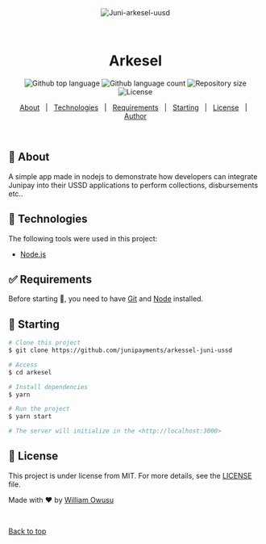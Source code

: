 <div align="center" id="top"> 
  <img src="./.github/app.gif" alt="Juni-arkesel-uusd" />

  &#xa0;

  <!-- <a href="https://arkesel.netlify.app">Demo</a> -->
</div>

<h1 align="center">Arkesel</h1>

<p align="center">
  <img alt="Github top language" src="https://img.shields.io/github/languages/top/Willowusu/arkesel?color=56BEB8">

  <img alt="Github language count" src="https://img.shields.io/github/languages/count/Willowusu/arkesel?color=56BEB8">

  <img alt="Repository size" src="https://img.shields.io/github/repo-size/Willowusu/arkesel?color=56BEB8">

  <img alt="License" src="https://img.shields.io/github/license/Willowusu/arkesel?color=56BEB8">

  <!-- <img alt="Github issues" src="https://img.shields.io/github/issues/Willowusu/arkesel?color=56BEB8" /> -->

  <!-- <img alt="Github forks" src="https://img.shields.io/github/forks/Willowusu/arkesel?color=56BEB8" /> -->

  <!-- <img alt="Github stars" src="https://img.shields.io/github/stars/Willowusu/arkesel?color=56BEB8" /> -->
</p>

<!-- Status -->

<!-- <h4 align="center"> 
	🚧  Arkesel 🚀 Under construction...  🚧
</h4> 

<hr> -->

<p align="center">
  <a href="#dart-about">About</a> &#xa0; | &#xa0; 
  <a href="#rocket-technologies">Technologies</a> &#xa0; | &#xa0;
  <a href="#white_check_mark-requirements">Requirements</a> &#xa0; | &#xa0;
  <a href="#checkered_flag-starting">Starting</a> &#xa0; | &#xa0;
  <a href="#memo-license">License</a> &#xa0; | &#xa0;
  <a href="https://github.com/Willowusu" target="_blank">Author</a>
</p>

<br>

## :dart: About ##

A simple app made in nodejs to demonstrate how developers can integrate Junipay into their USSD applications to perform collections, disbursements etc..

## :rocket: Technologies ##

The following tools were used in this project:

- [Node.js](https://nodejs.org/en/)

## :white_check_mark: Requirements ##

Before starting :checkered_flag:, you need to have [Git](https://git-scm.com) and [Node](https://nodejs.org/en/) installed.

## :checkered_flag: Starting ##

```bash
# Clone this project
$ git clone https://github.com/junipayments/arkessel-juni-ussd

# Access
$ cd arkesel

# Install dependencies
$ yarn

# Run the project
$ yarn start

# The server will initialize in the <http://localhost:3000>
```

## :memo: License ##

This project is under license from MIT. For more details, see the [LICENSE](LICENSE.md) file.


Made with :heart: by <a href="https://github.com/Willowusu" target="_blank">William Owusu</a>

&#xa0;

<a href="#top">Back to top</a>
